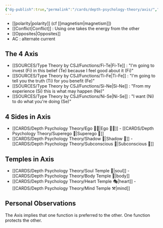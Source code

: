 ```yaml
---
{"dg-publish":true,"permalink":"/cards/depth-psychology-theory/axis/","created":"2022-12-13T22:16:55.860+01:00","updated":"2023-04-08T01:09:39.749+02:00"}
---
```



- [[polarity\|polarity]] (cf [[magnetism\|magnetism]])
- [[Conflict\|Conflict]] : Using one takes the energy from the other 
- [[Opposites\|Opposites]] 
- AC : alternate current 

## The 4 Axis
- [[SOURCES/Type Theory by CSJ/Functions/Fi-Te\|Fi-Te]] : "I'm going to invest (Fi) in this belief (Te) because I feel good about it (Fi)"
- [[SOURCES/Type Theory by CSJ/Functions/Ti-Fe\|Ti-Fe]] : "I'm going to tell you the truth (Ti) for you benefit (Fe)"
- [[SOURCES/Type Theory by CSJ/Functions/Si-Ne\|Si-Ne]] : "From my experience (Si) this is what may happen (Ne)"
- [[SOURCES/Type Theory by CSJ/Functions/Ni-Se\|Ni-Se]] : "I want (Ni) to do what you're doing (Se)" 

## 4 Sides in Axis
- [[CARDS/Depth Psychology Theory/Ego 🙋‍♂️\|Ego 🙋‍♂️]] - [[CARDS/Depth Psychology Theory/Superego 👹\|Superego 👹]]
- [[CARDS/Depth Psychology Theory/Shadow 👤\|Shadow 👤]] - [[CARDS/Depth Psychology Theory/Subconscious 🤸\|Subconscious 🤸]]

## Temples in Axis
- [[CARDS/Depth Psychology Theory/Soul Temple 👥\|soul]] - [[CARDS/Depth Psychology Theory/Body Temple 🌳\|body]]
- [[CARDS/Depth Psychology Theory/Heart Temple 🎭\|heart]] - [[CARDS/Depth Psychology Theory/Mind Temple ⚒️\|mind]]

## Personal Observations
The Axis implies that one function is preferred to the other. 
One function protects the other. 
